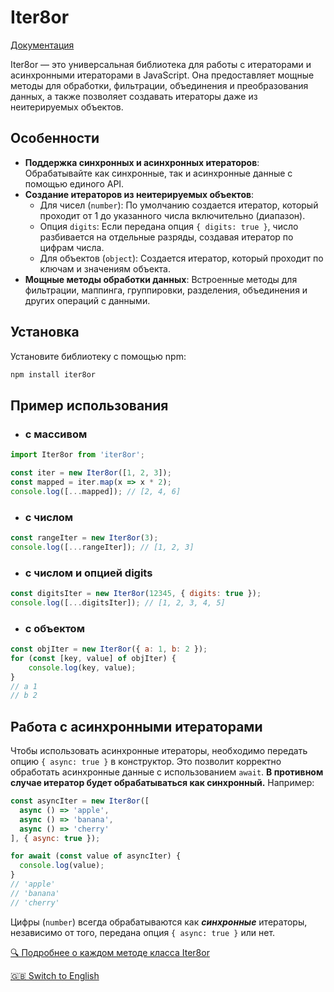 # Iter8or

[Документация](https://tanyalagodich.github.io/Iter8or/ru/)

Iter8or — это универсальная библиотека для работы с итераторами и асинхронными итераторами в JavaScript. Она предоставляет мощные методы для обработки, фильтрации, объединения и преобразования данных, а также позволяет создавать итераторы даже из неитерируемых объектов.

## Особенности

- **Поддержка синхронных и асинхронных итераторов**: Обрабатывайте как синхронные, так и асинхронные данные с помощью единого API.
- **Создание итераторов из неитерируемых объектов**:
    - Для чисел (`number`): По умолчанию создается итератор, который проходит от 1 до указанного числа включительно (диапазон).
    - Опция `digits`: Если передана опция `{ digits: true }`, число разбивается на отдельные разряды, создавая итератор по цифрам числа.
    - Для объектов (`object`): Создается итератор, который проходит по ключам и значениям объекта.
- **Мощные методы обработки данных**: Встроенные методы для фильтрации, маппинга, группировки, разделения, объединения и других операций с данными.

## Установка

Установите библиотеку с помощью npm:

```bash
npm install iter8or
```

## Пример использования

- ### с массивом
```javascript
import Iter8or from 'iter8or';

const iter = new Iter8or([1, 2, 3]);
const mapped = iter.map(x => x * 2);
console.log([...mapped]); // [2, 4, 6]
```
- ### с числом
```javascript
const rangeIter = new Iter8or(3);
console.log([...rangeIter]); // [1, 2, 3]
```
- ### с числом и опцией digits
```javascript
const digitsIter = new Iter8or(12345, { digits: true });
console.log([...digitsIter]); // [1, 2, 3, 4, 5]
```

- ### с объектом
```javascript
const objIter = new Iter8or({ a: 1, b: 2 });
for (const [key, value] of objIter) {
    console.log(key, value);
}
// a 1
// b 2
```

## Работа с асинхронными итераторами
Чтобы использовать асинхронные итераторы, необходимо передать опцию `{ async: true }` в конструктор.
Это позволит корректно обработать асинхронные данные с использованием `await`. **В противном случае итератор будет обрабатываться как синхронный.** Например:
```javascript
const asyncIter = new Iter8or([
  async () => 'apple',
  async () => 'banana',
  async () => 'cherry'
], { async: true });

for await (const value of asyncIter) {
  console.log(value);
}
// 'apple'
// 'banana'
// 'cherry'
```

Цифры (`number`) всегда обрабатываются как **_синхронные_** итераторы, независимо от того, передана опция `{ async: true }` или нет.

[🔍 Подробнее о каждом методе класса Iter8or](https://tanyalagodich.github.io/Iter8or/ru/Iter8or.html)

[🇬🇧 Switch to English](https://tanyalagodich.github.io/Iter8or/Iter8or.html)
